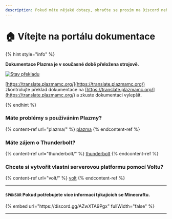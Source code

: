 ```yaml
---
description: Pokud máte nějaké dotazy, obraťte se prosím na Discord nebo prostřednictvím GitHub Issues.
---
```


# 🏠 Vítejte na portálu dokumentace

{% hint style="info" %}

**Dokumentace Plazma je v současné době přeložena strojově.**

[![Stav překladu](https://badges.crowdin.net/plazmamc-document-portal/localized.svg)](https://translate.plazmamc.org/)

[https://translate.plazmamc.org/](https://translate.plazmamc.org/) zkontrolujte překlad dokumentace na [https://translate.plazmamc.org/](https://translate.plazmamc.org/) a zkuste dokumentaci vylepšit.

{% endhint %}

### Máte problémy s používáním Plazmy?

{% content-ref url="plazma/" %}
[plazma](plazma/)
{% endcontent-ref %}

### Máte zájem o Thunderbolt?

{% content-ref url="thunderbolt/" %}
[thunderbolt](thunderbolt/)
{% endcontent-ref %}

### Chcete si vytvořit vlastní serverovou platformu pomocí Voltu?

{% content-ref url="volt/" %}
[volt](volt/)
{% endcontent-ref %}

***

#### `SPONSOR` Pokud potřebujete více informací týkajících se Minecraftu. <a href="#etc-1" id="etc-1"></a>

{% embed url="https\://discord.gg/AZwXTA9Pgx" fullWidth="false" %}

***
